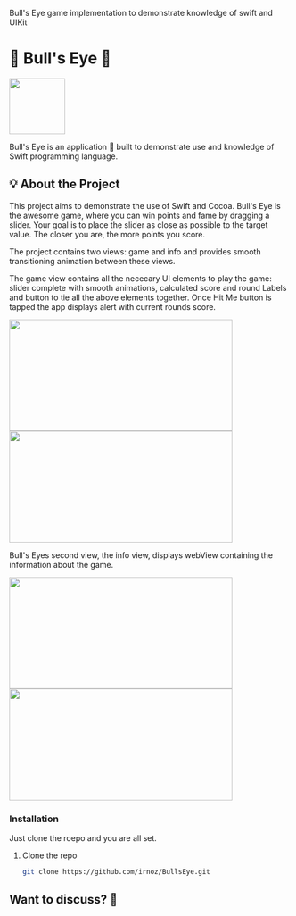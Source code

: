 
Bull's Eye game implementation to demonstrate knowledge of swift and UIKit 
# 🎯 Bull's Eye 🎯

<img src=https://github.com/irnoz/BullsEye/assets/58843342/48dffcf6-5bda-4c07-a9df-1d44299fcd9f width="100" height="100"/>

<!-- **Checklists**  -->
Bull's Eye is an application 📱 built to demonstrate use and knowledge of Swift programming language.

## 💡 About the Project

This project aims to demonstrate the use of Swift and Cocoa. Bull's Eye is the awesome game, where you can win points and fame by dragging a slider. Your goal is to place the slider as close as possible to the target value. The closer you are, the more points you score. 

The project contains two views: game and info and provides smooth transitioning animation between these views.

The game view contains all the nececary UI elements to play the game: slider complete with smooth animations, calculated score and round Labels and button to tie all the above elements together. Once Hit Me button is tapped the app displays alert with current rounds score.

<img src=https://github.com/irnoz/BullsEye/assets/58843342/dbeb1dec-e3c9-424c-be63-0bbaae60c8c9 width="400" height="200"/> 
<img src=https://github.com/irnoz/BullsEye/assets/58843342/51829d74-0691-4c13-994e-dd0527fd0578 width="400" height="200"/>

Bull's Eyes second view, the info view, displays webView containing the information about the game.

<img src=https://github.com/irnoz/BullsEye/assets/58843342/f6c2e5e4-ea24-4508-8baf-4a7c9ad64b52 width="400" height="200"/>
<img src=https://github.com/irnoz/BullsEye/assets/58843342/55953957-51c7-486b-8590-54e20b25d825 width="400" height="200"/> 

### Installation

Just clone the roepo and you are all set.

1. Clone the repo
   ```sh
   git clone https://github.com/irnoz/BullsEye.git
   ```
## Want to discuss? 💬

<!-- Have any questions, doubts or want to present your opinions, views? You're always welcome.->
